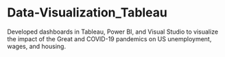 # Data-Visualization_Tableau
Developed dashboards in Tableau, Power BI, and Visual Studio to visualize the impact of the Great and COVID-19 pandemics on US unemployment, wages, and housing.
